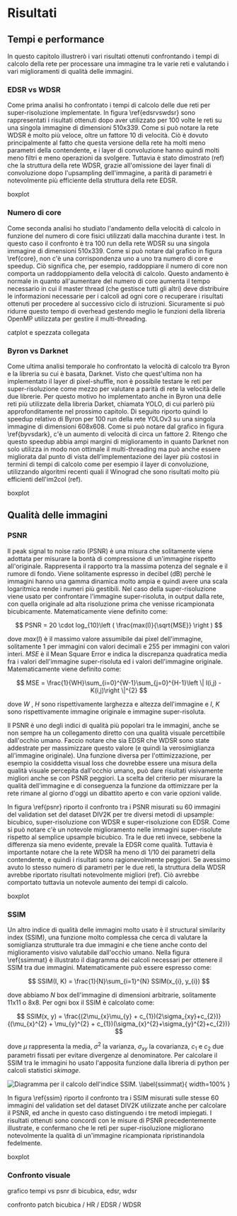 # Risultati

## Tempi e performance

In questo capitolo illustrerò i vari risultati ottenuti confrontando i tempi di calcolo della rete per processare una immagine tra le varie reti e valutando i vari miglioramenti di qualità delle immagini.

### EDSR vs WDSR

Come prima analisi ho confrontato i tempi di calcolo delle due reti per super-risoluzione implementate. In figura \ref{edsrvswdsr} sono rappresentati i risultati ottenuti dopo aver utilizzato per 100 volte le reti su una singola immagine di dimensioni 510x339. Come si può notare la rete WDSR è molto più veloce, oltre un fattore 10 di velocità. Ciò è dovuto principalmente al fatto che questa versione della rete ha molti meno parametri della contendente, e i layer di convoluzione hanno quindi molti meno filtri e meno operazioni da svolgere. Tuttavia è stato dimostrato (ref) che la struttura della rete WDSR, grazie all'omissione dei layer finali di convoluzione dopo l'upsampling dell'immagine, a parità di parametri è notevolmente più efficiente della struttura della rete EDSR.

boxplot

### Numero di core

Come seconda analisi ho studiato l'andamento della velocità di calcolo in funzione del numero di core fisici utilizzati dalla macchina durante i test. In questo caso il confronto è tra 100 run della rete WDSR su una singola immagine di dimensioni 510x339. Come si può notare dal grafico in figura \ref{core}, non c'è una corrispondenza uno a uno tra numero di core e speedup. Ciò significa che, per esempio, raddoppiare il numero di core non comporta un raddoppiamento della velocità di calcolo. Questo andamento è normale in quanto all'aumentare del numero di core aumenta il tempo necessario in cui il master thread (che gestisce tutti gli altri) deve distribuire le informazioni necessarie per i calcoli ad ogni core o recuperare i risultati ottenuti per procedere al successivo ciclo di istruzioni. Sicuramente si può ridurre questo tempo di overhead gestendo meglio le funzioni della libreria OpenMP utilizzata per gestire il multi-threading.

catplot e spezzata collegata

### Byron vs Darknet

Come ultima analisi temporale ho confrontato la velocità di calcolo tra Byron e la libreria su cui è basata, Darknet. Visto che quest'ultima non ha implementato il layer di pixel-shuffle, non è possibile testare le reti per super-risoluzione come mezzo per valutare a parità di rete la velocità delle due librerie. Per questo motivo ho implementato anche in Byron una delle reti più utilizzate della libreria Darket, chiamata YOLO, di cui parlerò più approfonditamente nel prossimo capitolo. Di seguito riporto quindi lo speedup relativo di Byron per 100 run della rete YOLOv3 su una singola immagine di dimensioni 608x608. Come si può notare dal grafico in figura \ref{byvsdark}, c'è un aumento di velocità di circa un fattore 2. Ritengo che questo speedup abbia ampi margini di miglioramento in quanto Darknet non solo utilizza in modo non ottimale il multi-threading ma può anche essere migliorata dal punto di vista dell'implementazione dei layer più costosi in termini di tempi di calcolo come per esempio il layer di convoluzione, utilizzando algoritmi recenti quali il Winograd che sono risultati molto più efficienti dell'im2col (ref).

boxplot

## Qualità delle immagini

### PSNR

Il peak signal to noise ratio (PSNR) è una misura che solitamente viene adottata per misurare la bontà di compressione di un'immagine rispetto all'originale. Rappresenta il rapporto tra la massima potenza del segnale e il rumore di fondo. Viene solitamente espresso in decibel (dB) perchè le immagini hanno una gamma dinamica molto ampia e quindi avere una scala logaritmica rende i numeri più gestibili. Nel caso della super-risoluzione viene usato per confrontare l'immagine super-risoluta, in output dalla rete, con quella originale ad alta risoluzione prima che venisse ricampionata bicubicamente. Matematicamente viene definito come:

$$ PSNR = 20 \cdot  log_{10}\left ( \frac{max(I)}{\sqrt{MSE}} \right ) $$

dove $max(I)$ è il massimo valore assumibile dai pixel dell'immagine, solitamente 1 per immagini con valori decimali e 255 per immagini con valori interi. $MSE$ è il Mean Square Error e indica la discrepanza quadratica media fra i valori dell'immagine super-risoluta ed i valori dell'immagine originale. Matematicamente viene definito come:

$$ MSE = \frac{1}{WH}\sum_{i=0}^{W-1}\sum_{j=0}^{H-1}\left \| I(i,j) - K(i,j)\right \|^{2} $$

dove $W$ , $H$ sono rispettivamente larghezza e altezza dell'immagine e $I$, $K$ sono rispettivamente immagine originale e immagine super-risoluta.

Il PSNR è uno degli indici di qualità più popolari tra le immagini, anche se non sempre ha un collegamento diretto con una qualità visuale percettibile dall'occhio umano. Faccio notare che sia EDSR che WDSR sono state addestrate per massimizzare questo valore (e quindi la verosimiglianza all'immagine originale). Una funzione diversa per l'ottimizzazione, per esempio la cosiddetta visual loss che dovrebbe essere una misura della qualità visuale percepita dall'occhio umano, può dare risultati visivamente migliori anche se con PSNR peggiori. La scelta del criterio per misurare la qualità dell'immagine e di conseguenza la funzione da ottimizzare per la rete rimane al giorno d'oggi un dibattito aperto e con varie opzioni valide.

In figura \ref{psnr} riporto il confronto tra i PSNR misurati su 60 immagini del validation set del dataset DIV2K per tre diversi metodi di upsample: bicubico, super-risoluzione con WDSR e super-risoluzione con EDSR. Come si può notare c'è un notevole miglioramento nelle immagini super-risolute rispetto al semplice upsample bicubico. Tra le due reti invece, sebbene la differenza sia meno evidente, prevale la EDSR come qualità. Tuttavia è importante notare che la rete WDSR ha meno di 1/10 dei parametri della contendente, e quindi i risultati sono ragionevolmente peggiori. Se avessimo avuto lo stesso numero di parametri per le due reti, la struttura della WDSR avrebbe riportato risultati notevolmente migliori (ref). Ciò avrebbe comportato tuttavia un notevole aumento dei tempi di calcolo.

boxplot

### SSIM

Un altro indice di qualità delle immagini molto usato è il structural similarity index (SSIM), una funzione molto complessa che cerca di valutare la somiglianza strutturale tra due immagini e che tiene anche conto del miglioramento visivo valutabile dall'occhio umano. Nella figura \ref{ssimmat} è illustrato il diagramma dei calcoli necessari per ottenere il SSIM tra due immagini. Matematicamente può essere espresso come:

$$
SSIM(I, K) = \frac{1}{N}\sum_{i=1}^{N} SSIM(x_{i}, y_{i})
$$

dove abbiamo $N$ box dell'immagine di dimensioni arbitrarie, solitamente 11x11 o 8x8. Per ogni box il SSIM è calcolato come:

$$
SSIM(x, y) = \frac{(2\mu_{x}\mu_{y} + c_{1})(2\sigma_{xy}+c_{2})}{(\mu_{x}^{2} + \mu_{y}^{2} + c_{1})(\sigma_{x}^{2}+\sigma_{y}^{2}+c_{2})}
$$

dove $\mu$ rappresenta la media, $\sigma^{2}$ la varianza, $\sigma_{xy}$ la covarianza, $c_{1}$ e  $c_{2}$ due parametri fissati per evitare divergenze al denominatore. Per calcolare il SSIM tra le immagini ho usato l'apposita funzione dalla libreria di python per calcoli statistici _skimage_.

![Diagramma per il calcolo dell'indice SSIM. \label{ssimmat}](immagini/ssim.png){ width=100% }

In figura \ref{ssim} riporto il confronto tra i SSIM misurati sulle stesse 60 immagini del validation set del dataset DIV2K utilizzate anche per calcolare il PSNR, ed anche in questo caso distinguendo i tre metodi impiegati. I risultati ottenuti sono concordi con le misure di PSNR precedentemente illustrate, e confermano che le reti per super-risoluzione migliorano notevolmente la qualità di un'immagine ricampionata ripristinandola fedelmente.

boxplot


### Confronto visuale

grafico tempi vs psnr di bicubica, edsr, wdsr

confronto patch bicubica / HR / EDSR / WDSR
